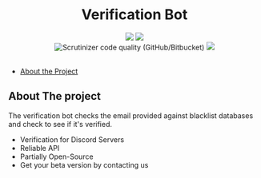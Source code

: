 <h1 align='center'>Verification Bot</h1>
<p align="center">	
    <img src="https://img.shields.io/badge/Platform-Windows-green" />
    <img src="https://img.shields.io/maintenance/yes/2021" />
	</br>
  
  <img alt="Scrutinizer code quality (GitHub/Bitbucket)" src="https://scrutinizer-ci.com/g/annarichter97/Verification-Bot/badges/quality-score.png?b=master">
  <a href="https://github.com/annarichter97/verification-bot/blob/master/LICENSE">
    <img src="http://img.shields.io/github/license/annarichter97/verification-bot" />
  </a>
  </br>
</br>
  </p>  
  
* [About the Project](#about-the-project)  

## About The project
The verification bot checks the email provided against blacklist databases and check to see if it's verified.

  - Verification for Discord Servers
  - Reliable API
  - Partially Open-Source
  - Get your beta version by contacting us
